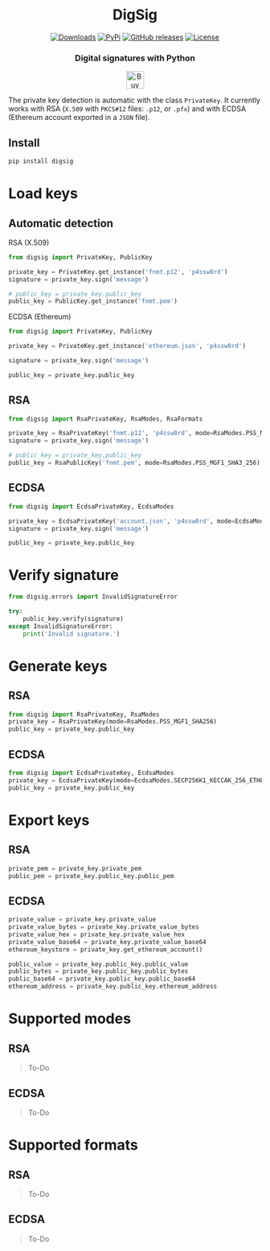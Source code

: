 <h1 align="center">
DigSig
</h1>

<p align="center">
    <a href="https://pepy.tech/project/digsig/"><img alt="Downloads" src="https://img.shields.io/badge/dynamic/json?style=flat-square&maxAge=3600&label=downloads&query=$.total_downloads&url=https://api.pepy.tech/api/projects/digsig"></a>
    <a href="https://pypi.python.org/pypi/digsig/"><img alt="PyPi" src="https://img.shields.io/pypi/v/digsig.svg?style=flat-square"></a>
    <a href="https://github.com/labteral/digsig/releases"><img alt="GitHub releases" src="https://img.shields.io/github/release/labteral/digsig.svg?style=flat-square"></a>
    <a href="https://github.com/labteral/digsig/blob/master/LICENSE"><img alt="License" src="https://img.shields.io/github/license/labteral/digsig.svg?style=flat-square&color=green"></a>
</p>

<h3 align="center">
<b>Digital signatures with Python</b>
</h3>

<p align="center">
    <a href="https://www.buymeacoffee.com/brunneis" target="_blank"><img src="https://cdn.buymeacoffee.com/buttons/default-orange.png" alt="Buy Me A Coffee" height="35px"></a>
</p>

The private key detection is automatic with the class `PrivateKey`. It currently works with RSA (`X.509` with `PKCS#12` files: `.p12`, or `.pfx`) and with ECDSA (Ethereum account exported in a `JSON` file).

## Install
```bash
pip install digsig
```

# Load keys
## Automatic detection
RSA (X.509)
```python
from digsig import PrivateKey, PublicKey

private_key = PrivateKey.get_instance('fnmt.p12', 'p4ssw0rd')
signature = private_key.sign('message')

# public_key = private_key.public_key
public_key = PublicKey.get_instance('fnmt.pem')
```

ECDSA (Ethereum)
```python
from digsig import PrivateKey, PublicKey

private_key = PrivateKey.get_instance('ethereum.json', 'p4ssw0rd')

signature = private_key.sign('message')

public_key = private_key.public_key
```

## RSA
```python
from digsig import RsaPrivateKey, RsaModes, RsaFormats

private_key = RsaPrivateKey('fnmt.p12', 'p4ssw0rd', mode=RsaModes.PSS_MGF1_SHA3_256)
signature = private_key.sign('message')

# public_key = private_key.public_key
public_key = RsaPublicKey('fnmt.pem', mode=RsaModes.PSS_MGF1_SHA3_256)
```

## ECDSA
```python
from digsig import EcdsaPrivateKey, EcdsaModes

private_key = EcdsaPrivateKey('account.json', 'p4ssw0rd', mode=EcdsaModes.SECP256K1_SHA3_256)
signature = private_key.sign('message')

public_key = private_key.public_key
```

# Verify signature
```python
from digsig.errors import InvalidSignatureError

try:
    public_key.verify(signature)
except InvalidSignatureError:
    print('Invalid signature.')
```

# Generate keys
## RSA
```python
from digsig import RsaPrivateKey, RsaModes
private_key = RsaPrivateKey(mode=RsaModes.PSS_MGF1_SHA256)
public_key = private_key.public_key
```

## ECDSA
```python
from digsig import EcdsaPrivateKey, EcdsaModes
private_key = EcdsaPrivateKey(mode=EcdsaModes.SECP256K1_KECCAK_256_ETHEREUM)
public_key = private_key.public_key
```

# Export keys
## RSA
```python
private_pem = private_key.private_pem
public_pem = private_key.public_key.public_pem
```

## ECDSA
```python
private_value = private_key.private_value
private_value_bytes = private_key.private_value_bytes
private_value_hex = private_key.private_value_hex
private_value_base64 = private_key.private_value_base64
ethereum_keystore = private_key.get_ethereum_account()

public_value = private_key.public_key.public_value
public_bytes = private_key.public_key.public_bytes
public_base64 = private_key.public_key.public_base64
ethereum_address = private_key.public_key.ethereum_address
```
# Supported modes
## RSA
> To-Do

## ECDSA
> To-Do


# Supported formats
## RSA
> To-Do

## ECDSA
> To-Do
